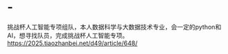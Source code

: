 # -
挑战杯人工智能专项组队，本人数据科学与大数据技术专业，会一定的python和AI，想寻找队员，完成挑战杯人工智能专项。
https://2025.tiaozhanbei.net/d49/article/648/
